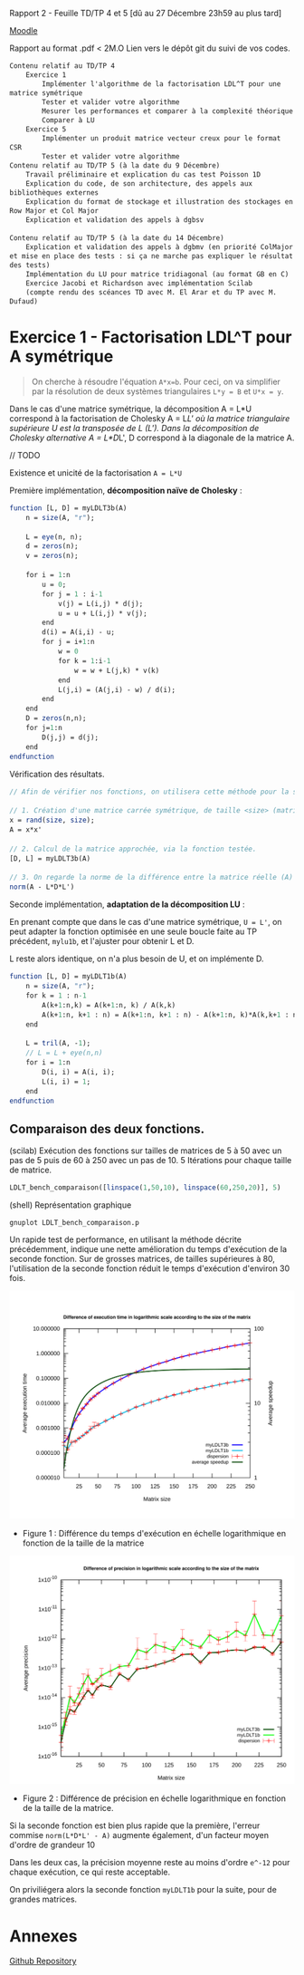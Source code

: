 Rapport 2 - Feuille TD/TP 4 et 5 [dû au 27 Décembre 23h59 au plus tard]

[Moodle](https://moodle.uvsq.fr/moodle2022/mod/assign/view.php?id=36193)


Rapport au format .pdf < 2M.O 
Lien vers le dépôt git du suivi de vos codes.

    Contenu relatif au TD/TP 4 
        Exercice 1
            Implémenter l'algorithme de la factorisation LDL^T pour une matrice symétrique
            Tester et valider votre algorithme
            Mesurer les performances et comparer à la complexité théorique
            Comparer à LU
        Exercice 5 
            Implémenter un produit matrice vecteur creux pour le format CSR
            Tester et valider votre algorithme
    Contenu relatif au TD/TP 5 (à la date du 9 Décembre)
        Travail préliminaire et explication du cas test Poisson 1D
        Explication du code, de son architecture, des appels aux bibliothèques externes
        Explication du format de stockage et illustration des stockages en Row Major et Col Major
        Explication et validation des appels à dgbsv

    Contenu relatif au TD/TP 5 (à la date du 14 Décembre)
        Explication et validation des appels à dgbmv (en priorité ColMajor et mise en place des tests : si ça ne marche pas expliquer le résultat des tests)
        Implémentation du LU pour matrice tridiagonal (au format GB en C)
        Exercice Jacobi et Richardson avec implémentation Scilab
        (compte rendu des scéances TD avec M. El Arar et du TP avec M. Dufaud)




# Exercice 1 - Factorisation LDL^T pour A symétrique
> On cherche à résoudre l'équation `A*x=b`. Pour ceci, on va simplifier par la résolution de deux systèmes triangulaires `L*y = B` et `U*x = y`. 

Dans le cas d'une matrice symétrique, la décomposition A = L\*U correspond à la factorisation de Cholesky A = L*L' où la matrice triangulaire supérieure U est la transposée de L (L').
Dans la décomposition de Cholesky alternative A = L\*D*L', D correspond à la diagonale de la matrice A.

// TODO

Existence et unicité de la factorisation `A = L*U`



Première implémentation, **décomposition naïve de Cholesky** :
```scilab
function [L, D] = myLDLT3b(A)
    n = size(A, "r");

    L = eye(n, n);
    d = zeros(n);
    v = zeros(n);

    for i = 1:n
        u = 0;
        for j = 1 : i-1
            v(j) = L(i,j) * d(j);
            u = u + L(i,j) * v(j);
        end
        d(i) = A(i,i) - u;
        for j = i+1:n
            w = 0
            for k = 1:i-1
                w = w + L(j,k) * v(k)
            end
            L(j,i) = (A(j,i) - w) / d(i);
        end
    end
    D = zeros(n,n);
    for j=1:n
        D(j,j) = d(j);
    end
endfunction
```

Vérification des résultats.

```scilab
// Afin de vérifier nos fonctions, on utilisera cette méthode pour la suite.

// 1. Création d'une matrice carrée symétrique, de taille <size> (matrice valeur réelle).
x = rand(size, size);
A = x*x'

// 2. Calcul de la matrice approchée, via la fonction testée.
[D, L] = myLDLT3b(A)

// 3. On regarde la norme de la différence entre la matrice réelle (A) et celle calculée (L*D*L'). La norme correspond ici à la plus grande valeur singulière de la matrice différence entre la matrice réelle et celle calculée.
norm(A - L*D*L')
```

Seconde implémentation, **adaptation de la décomposition LU** :

En prenant compte que dans le cas d'une matrice symétrique, `U = L'`, on peut adapter la fonction optimisée en une seule boucle faite au TP précédent, `mylu1b`, et l'ajuster pour obtenir L et D.

L reste alors identique, on n'a plus besoin de U, et on implémente D.

```scilab
function [L, D] = myLDLT1b(A)
    n = size(A, "r");
    for k = 1 : n-1
        A(k+1:n,k) = A(k+1:n, k) / A(k,k)
        A(k+1:n, k+1 : n) = A(k+1:n, k+1 : n) - A(k+1:n, k)*A(k,k+1 : n)
    end

    L = tril(A, -1);
    // L = L + eye(n,n)
    for i = 1:n
        D(i, i) = A(i, i);
        L(i, i) = 1;
    end
endfunction
```

## Comparaison des deux fonctions.

(scilab) Exécution des fonctions sur tailles de matrices de 5 à 50 avec un pas de 5 puis de 60 à 250 avec un pas de 10.
5 Itérations pour chaque taille de matrice.
```scilab
LDLT_bench_comparaison([linspace(1,50,10), linspace(60,250,20)], 5)
```
(shell) Représentation graphique
```shell
gnuplot LDLT_bench_comparaison.p
```

Un rapide test de performance, en utilisant la méthode décrite précédemment, indique une nette amélioration du temps d'exécution de la seconde fonction. Sur de grosses matrices, de tailles supérieures à 80, l'utilisation de la seconde fonction réduit le temps d'exécution d'environ 30 fois.

![LDLT_bench](data/LDLT_bench.svg)
- Figure 1 : Différence du temps d'exécution en échelle logarithmique en fonction de la taille de la matrice


![LDLT_bench](data/LDLT_bench_precision.svg)
- Figure 2 : Différence de précision en échelle logarithmique en fonction de la taille de la matrice.

Si la seconde fonction est bien plus rapide que la première, l'erreur commise `norm(L*D*L' - A)` augmente également, d'un facteur moyen d'ordre de grandeur 10

Dans les deux cas, la précision moyenne reste au moins d'ordre `e^-12` pour chaque exécution, ce qui reste acceptable. 

On priviliégera alors la seconde fonction `myLDLT1b` pour la suite, pour de grandes matrices.








# Annexes
[Github Repository](https://github.com/fm16191/-CHPS1-CN-TD4-5)